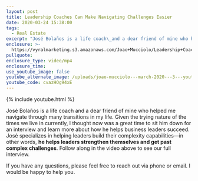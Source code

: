 ```yaml
---
layout: post
title: Leadership Coaches Can Make Navigating Challenges Easier
date: 2020-03-24 15:38:00
tags:
  - Real Estate
excerpt: "José Bolaños is a life coach\_and a dear friend of mine who helped me navigate through many transitions in my life."
enclosure: >-
  https://vyralmarketing.s3.amazonaws.com/Joao+Mucciolo/Leadership+Coaches+Can+Make+Navigating+Challenges+Easier.mp4
pullquote:
enclosure_type: video/mp4
enclosure_time:
use_youtube_image: false
youtube_alternate_image: /uploads/joao-mucciolo---march-2020---3---youtube.jpg
youtube_code: cvazHOg94xE
---
```


{% include youtube.html %}

Jos&eacute; Bola&ntilde;os is a life coach and a dear friend of mine who helped me navigate through many transitions in my life. Given the trying nature of the times we live in currently, I thought now was a great time to sit him down for an interview and learn more about how he helps business leaders succeed. Jos&eacute; specializes in helping leaders build their complexity capabilities—in other words, **he helps leaders strengthen themselves and get past complex challenges**. Follow along in the video above to see our full interview.

If you have any questions, please feel free to reach out via phone or email. I would be happy to help you.
